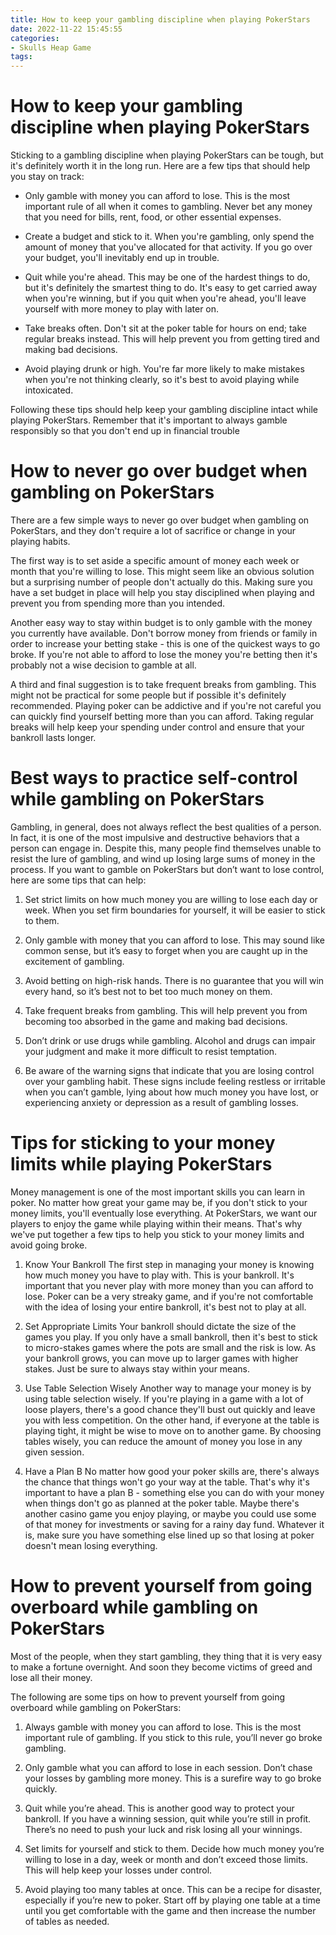 ```yaml
---
title: How to keep your gambling discipline when playing PokerStars
date: 2022-11-22 15:45:55
categories:
- Skulls Heap Game
tags:
---
```



#  How to keep your gambling discipline when playing PokerStars

Sticking to a gambling discipline when playing PokerStars can be tough, but it's definitely worth it in the long run. Here are a few tips that should help you stay on track:

* Only gamble with money you can afford to lose. This is the most important rule of all when it comes to gambling. Never bet any money that you need for bills, rent, food, or other essential expenses.

* Create a budget and stick to it. When you're gambling, only spend the amount of money that you've allocated for that activity. If you go over your budget, you'll inevitably end up in trouble.

* Quit while you're ahead. This may be one of the hardest things to do, but it's definitely the smartest thing to do. It's easy to get carried away when you're winning, but if you quit when you're ahead, you'll leave yourself with more money to play with later on.

* Take breaks often. Don't sit at the poker table for hours on end; take regular breaks instead. This will help prevent you from getting tired and making bad decisions.

* Avoid playing drunk or high. You're far more likely to make mistakes when you're not thinking clearly, so it's best to avoid playing while intoxicated.

Following these tips should help keep your gambling discipline intact while playing PokerStars. Remember that it's important to always gamble responsibly so that you don't end up in financial trouble

#  How to never go over budget when gambling on PokerStars 

There are a few simple ways to never go over budget when gambling on PokerStars, and they don't require a lot of sacrifice or change in your playing habits.

The first way is to set aside a specific amount of money each week or month that you're willing to lose. This might seem like an obvious solution but a surprising number of people don't actually do this. Making sure you have a set budget in place will help you stay disciplined when playing and prevent you from spending more than you intended.

Another easy way to stay within budget is to only gamble with the money you currently have available. Don't borrow money from friends or family in order to increase your betting stake - this is one of the quickest ways to go broke. If you're not able to afford to lose the money you're betting then it's probably not a wise decision to gamble at all.

A third and final suggestion is to take frequent breaks from gambling. This might not be practical for some people but if possible it's definitely recommended. Playing poker can be addictive and if you're not careful you can quickly find yourself betting more than you can afford. Taking regular breaks will help keep your spending under control and ensure that your bankroll lasts longer.

#  Best ways to practice self-control while gambling on PokerStars

Gambling, in general, does not always reflect the best qualities of a person. In fact, it is one of the most impulsive and destructive behaviors that a person can engage in. Despite this, many people find themselves unable to resist the lure of gambling, and wind up losing large sums of money in the process. If you want to gamble on PokerStars but don’t want to lose control, here are some tips that can help:

1) Set strict limits on how much money you are willing to lose each day or week. When you set firm boundaries for yourself, it will be easier to stick to them.

2) Only gamble with money that you can afford to lose. This may sound like common sense, but it’s easy to forget when you are caught up in the excitement of gambling.

3) Avoid betting on high-risk hands. There is no guarantee that you will win every hand, so it’s best not to bet too much money on them.

4) Take frequent breaks from gambling. This will help prevent you from becoming too absorbed in the game and making bad decisions.

5) Don’t drink or use drugs while gambling. Alcohol and drugs can impair your judgment and make it more difficult to resist temptation.

6) Be aware of the warning signs that indicate that you are losing control over your gambling habit. These signs include feeling restless or irritable when you can’t gamble, lying about how much money you have lost, or experiencing anxiety or depression as a result of gambling losses.

#  Tips for sticking to your money limits while playing PokerStars 

Money management is one of the most important skills you can learn in poker. No matter how great your game may be, if you don't stick to your money limits, you'll eventually lose everything. At PokerStars, we want our players to enjoy the game while playing within their means. That's why we've put together a few tips to help you stick to your money limits and avoid going broke.

1. Know Your Bankroll
The first step in managing your money is knowing how much money you have to play with. This is your bankroll. It's important that you never play with more money than you can afford to lose. Poker can be a very streaky game, and if you're not comfortable with the idea of losing your entire bankroll, it's best not to play at all.

2. Set Appropriate Limits
Your bankroll should dictate the size of the games you play. If you only have a small bankroll, then it's best to stick to micro-stakes games where the pots are small and the risk is low. As your bankroll grows, you can move up to larger games with higher stakes. Just be sure to always stay within your means.

3. Use Table Selection Wisely
Another way to manage your money is by using table selection wisely. If you're playing in a game with a lot of loose players, there's a good chance they'll bust out quickly and leave you with less competition. On the other hand, if everyone at the table is playing tight, it might be wise to move on to another game. By choosing tables wisely, you can reduce the amount of money you lose in any given session.

4. Have a Plan B
No matter how good your poker skills are, there's always the chance that things won't go your way at the table. That's why it's important to have a plan B - something else you can do with your money when things don't go as planned at the poker table. Maybe there's another casino game you enjoy playing, or maybe you could use some of that money for investments or saving for a rainy day fund. Whatever it is, make sure you have something else lined up so that losing at poker doesn't mean losing everything.

#  How to prevent yourself from going overboard while gambling on PokerStars

Most of the people, when they start gambling, they thing that it is very easy to make a fortune overnight. And soon they become victims of greed and lose all their money. 

The following are some tips on how to prevent yourself from going overboard while gambling on PokerStars:

1) Always gamble with money you can afford to lose. This is the most important rule of gambling. If you stick to this rule, you’ll never go broke gambling.

2) Only gamble what you can afford to lose in each session. Don’t chase your losses by gambling more money. This is a surefire way to go broke quickly.

3) Quit while you’re ahead. This is another good way to protect your bankroll. If you have a winning session, quit while you’re still in profit. There’s no need to push your luck and risk losing all your winnings.

4) Set limits for yourself and stick to them. Decide how much money you’re willing to lose in a day, week or month and don’t exceed those limits. This will help keep your losses under control.

5) Avoid playing too many tables at once. This can be a recipe for disaster, especially if you’re new to poker. Start off by playing one table at a time until you get comfortable with the game and then increase the number of tables as needed.
